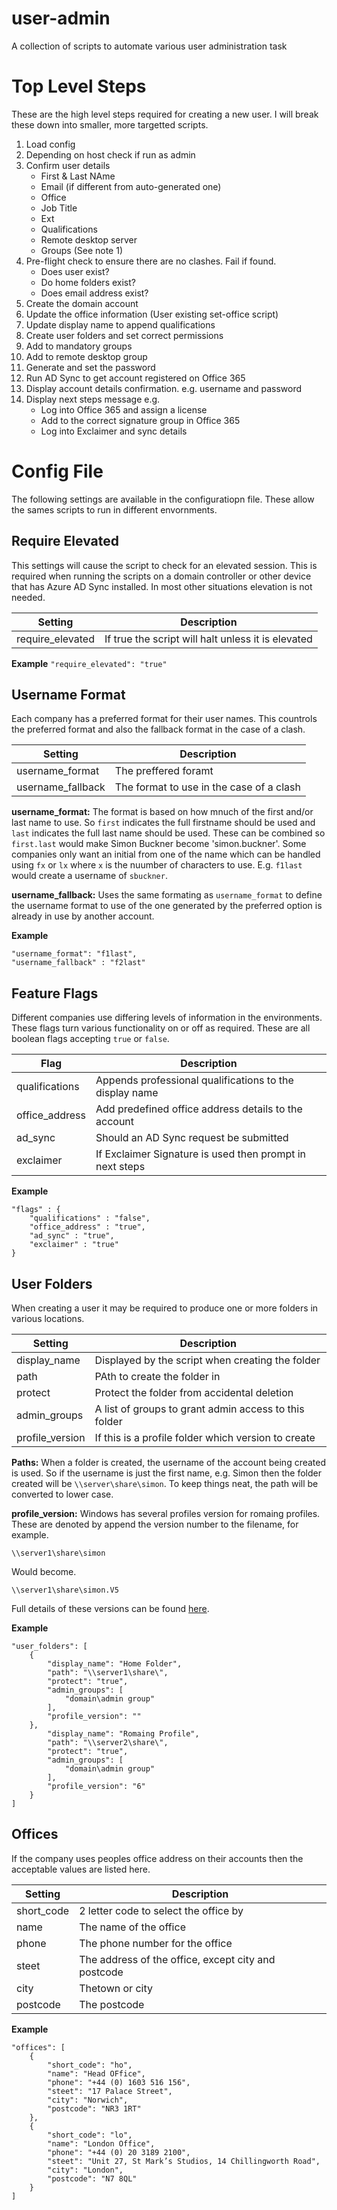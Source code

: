 # user-admin
 A collection of scripts to automate various user administration task

# Top Level Steps

These are the high level steps required for creating a new user. I will break
these down into smaller, more targetted scripts. 

 1. Load config
 2. Depending on host check if run as admin
 3. Confirm user details
    - First & Last NAme
    - Email (if different from auto-generated one)
    - Office
    - Job Title
    - Ext
    - Qualifications
    - Remote desktop server
    - Groups (See note 1)
 4. Pre-flight check to ensure there are no clashes. Fail if found.
    - Does user exist?
    - Do home folders exist?
    - Does email address exist?
 5. Create the domain account
 6. Update the office information (User existing set-office script)
 7. Update display name to append qualifications
 8. Create user folders and set correct permissions
 9. Add to mandatory groups
10. Add to remote desktop group
11. Generate and set the password
12. Run AD Sync to get account registered on Office 365
13. Display account details confirmation. e.g. username and password
14. Display next steps message e.g.
    - Log into Office 365 and assign a license
    - Add to the correct signature group in Office 365
    - Log into Exclaimer and sync details

# Config File

The following settings are available in the configuratiopn file. These allow
the sames scripts to run in different envornments.

## Require Elevated

This settings will cause the script to check for an elevated session. This is
required when running the scripts on a domain controller or other device that
has Azure AD Sync installed. In most other situations elevation is not needed.

| Setting          | Description |
| ---------------- | ----------- |
| require_elevated | If true the script will halt unless it is elevated |

**Example**
`"require_elevated": "true"`

## Username Format

Each company has a preferred format for their user names. This countrols the
preferred format and also the fallback format in the case of a clash.

| Setting           | Description |
| ----------------- | ----------- |
| username_format   | The preffered foramt  |
| username_fallback | The format to use in the case of a clash |

**username_format:** The format is based on how mnuch of the first and/or
last name to use. So `first` indicates the full firstname should be used and
`last` indicates the full last name should be used. These can be combined so
`first.last` would make Simon Buckner become 'simon.buckner'. Some companies 
only want an initial from one of the name which can be handled using `fx` or
`lx` where `x` is the nuumber of characters to use. E.g. `f1last` would create
a username of `sbuckner`.

**username_fallback:** Uses the same formating as `username_format` to define
the username format to use of the one generated by the preferred option is 
already in use by another account.

**Example**

```
"username_format": "f1last",
"username_fallback" : "f2last"
```

## Feature Flags

Different companies use differing levels of information in the environments.
These flags turn various functionality on or off as required. These are all 
boolean flags accepting `true` or `false`.

| Flag           | Description |
| -------------- | ----------- |
| qualifications | Appends professional qualifications to the display name |
| office_address | Add predefined office address details to the account |
| ad_sync        | Should an AD Sync request be submitted |
| exclaimer      | If Exclaimer Signature is used then prompt in next steps |

**Example**

```
"flags" : {
    "qualifications" : "false",
    "office_address" : "true",
    "ad_sync" : "true",
    "exclaimer" : "true"
}
```
## User Folders

When creating a user it may be required to produce one or more folders in
various locations. 

| Setting         | Description |
| --------------- | ----------- |
| display_name    | Displayed by the script when creating the folder |
| path            | PAth to create the folder in |
| protect         | Protect the folder from accidental deletion |
| admin_groups    | A list of groups to grant admin access to this folder |
| profile_version | If this is a profile folder which version to create |

**Paths:**  When a folder is created, the username of the account being created is used.
So if the username is just the first name, e.g. Simon then the folder created
will be `\\server\share\simon`. To keep things neat, the path will be 
converted to lower case.

**profile_version:** Windows has several profiles version for romaing profiles. These are denoted
by append the version number to the filename, for example.

`\\server1\share\simon`

Would become.

`\\server1\share\simon.V5`

Full details of these versions can be found [here](https://support.microsoft.com/en-gb/help/3056198/roaming-user-profiles-versioning-in-windows-10-and-windows-server).


**Example**

```
"user_folders": [
    {
        "display_name": "Home Folder",
        "path": "\\server1\share\",
        "protect": "true",
        "admin_groups": [
            "domain\admin group"
        ],
        "profile_version": ""
    }, 
        "display_name": "Romaing Profile",
        "path": "\\server2\share\",
        "protect": "true",
        "admin_groups": [
            "domain\admin group"
        ],
        "profile_version": "6"
    }
]
```

## Offices

If the company uses peoples office address on their accounts then the 
acceptable values are listed here.

| Setting    | Description |
| ---------- | ----------- |
| short_code | 2 letter code to select the office by |
| name       | The name of the office |
| phone      | The phone number for the office |
| steet      | The address of the office, except city and postcode |
| city       | Thetown or  city |
| postcode   | The postcode |

**Example**
```
"offices": [
    {
        "short_code": "ho",
        "name": "Head OFfice",
        "phone": "+44 (0) 1603 516 156",
        "steet": "17 Palace Street",
        "city": "Norwich",
        "postcode": "NR3 1RT"
    },
    {
        "short_code": "lo",
        "name": "London Office",
        "phone": "+44 (0) 20 3189 2100",
        "steet": "Unit 27, St Mark’s Studios, 14 Chillingworth Road",
        "city": "London",
        "postcode": "N7 8QL"
    }
]
```